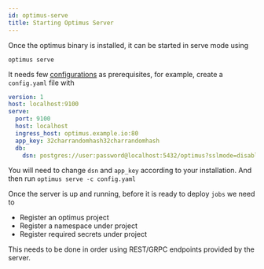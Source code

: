 ```yaml
---
id: optimus-serve
title: Starting Optimus Server
---
```


Once the optimus binary is installed, it can be started in serve mode using
```shell
optimus serve
```
It needs few [configurations](../getting-started/configuration.md) as prerequisites, for example, create a `config.yaml` file with
```yaml
version: 1
host: localhost:9100
serve:
  port: 9100
  host: localhost
  ingress_host: optimus.example.io:80
  app_key: 32charrandomhash32charrandomhash
  db:
    dsn: postgres://user:password@localhost:5432/optimus?sslmode=disable
```
You will need to change `dsn` and `app_key` according to your installation. And then run `optimus serve -c config.yaml`

Once the server is up and running, before it is ready to deploy `jobs` we need to
- Register an optimus project
- Register a namespace under project
- Register required secrets under project

This needs to be done in order using REST/GRPC endpoints provided by the server.